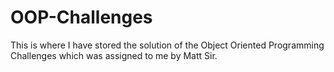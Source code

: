 # OOP-Challenges
This is where I have stored the solution of the Object Oriented Programming Challenges which was assigned to me by Matt Sir.
